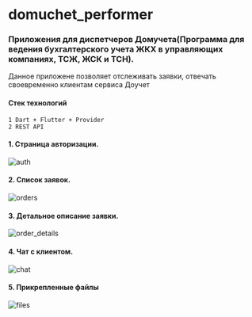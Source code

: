 # domuchet_performer


### Приложения для диспетчеров Домучета(Программа для ведения бухгалтерского учета ЖКХ в управляющих компаниях, ТСЖ, ЖСК и ТСН).

Данное приложене позволяет отслеживать заявки, отвечать своевременно клиентам сервиса Доучет

#### Стек технологий
    1 Dart + Flutter + Provider
    2 REST API


#### 1. Страница авторизации.


![auth](https://user-images.githubusercontent.com/113469837/219964373-6a3adbd5-f3f1-4841-b02c-e73a65922bc1.jpg)


#### 2. Список заявок.

![orders](https://user-images.githubusercontent.com/113469837/219964400-47e9e7b1-dde0-48a6-ad1f-b94f2f42f97a.jpg)




#### 3. Детальное описание заявки.


![order_details](https://user-images.githubusercontent.com/113469837/219964449-2e733cef-b01c-4e21-b3c0-60b8deffb81e.jpg)


#### 4. Чат с клиентом.

![chat](https://user-images.githubusercontent.com/113469837/219964490-e9ea1343-77f8-49fc-afb1-7216bb8d1f04.jpg)


#### 5. Прикрепленные файлы

![files](https://user-images.githubusercontent.com/113469837/219964574-fc0d3bba-0e85-4080-a64e-b3ba738ab71f.jpg)





